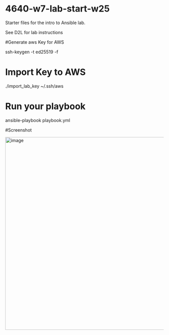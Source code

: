 # 4640-w7-lab-start-w25

Starter files for the intro to Ansible lab.

See D2L for lab instructions

#Generate aws Key for AWS

ssh-keygen -t ed25519 -f

# Import Key to AWS

./import_lab_key ~/.ssh/aws

# Run your playbook

ansible-playbook playbook.yml

#Screenshot

<img width="614" alt="image" src="https://github.com/user-attachments/assets/705668ec-b6ab-4e92-b5b8-f83b48e05a71" />
